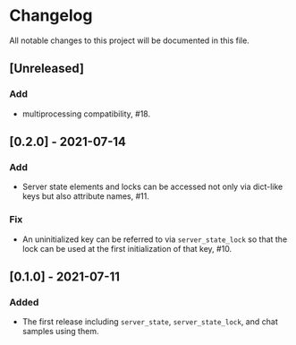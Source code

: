 # Changelog
All notable changes to this project will be documented in this file.

## [Unreleased]
### Add
- multiprocessing compatibility, #18.

## [0.2.0] - 2021-07-14
### Add
- Server state elements and locks can be accessed not only via dict-like keys but also attribute names, #11.
### Fix
- An uninitialized key can be referred to via `server_state_lock` so that the lock can be used at the first initialization of that key, #10.

## [0.1.0] - 2021-07-11
### Added
- The first release including `server_state`, `server_state_lock`, and chat samples using them.
